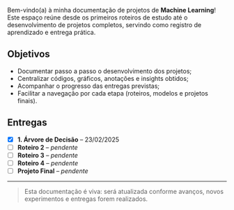 Bem-vindo(a) à minha documentação de projetos de **Machine Learning**!  
Este espaço reúne desde os primeiros roteiros de estudo até o desenvolvimento de projetos completos, servindo como registro de aprendizado e entrega prática.

## Objetivos

- Documentar passo a passo o desenvolvimento dos projetos;
- Centralizar códigos, gráficos, anotações e insights obtidos;
- Acompanhar o progresso das entregas previstas;
- Facilitar a navegação por cada etapa (roteiros, modelos e projetos finais).

## Entregas

- [x] **1. Árvore de Decisão** – 23/02/2025
- [ ] **Roteiro 2** – _pendente_
- [ ] **Roteiro 3** – _pendente_
- [ ] **Roteiro 4** – _pendente_
- [ ] **Projeto Final** – _pendente_

---

> Esta documentação é viva: será atualizada conforme avanços, novos experimentos e entregas forem realizados.
